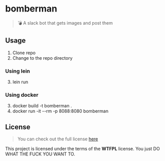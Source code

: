 # bomberman

> :bomb: A slack bot that gets images and post them

## Usage

1. Clone repo
2. Change to the repo directory

### Using lein
3. lein run

### Using docker
3. docker build -t bomberman .
4. docker run -it --rm -p 8088:8080 bomberman

## License
>You can check out the full license [here](https://github.com/otaviopace/bomberman/blob/master/LICENSE.md)

This project is licensed under the terms of the **WTFPL** license.
You just DO WHAT THE FUCK YOU WANT TO.

